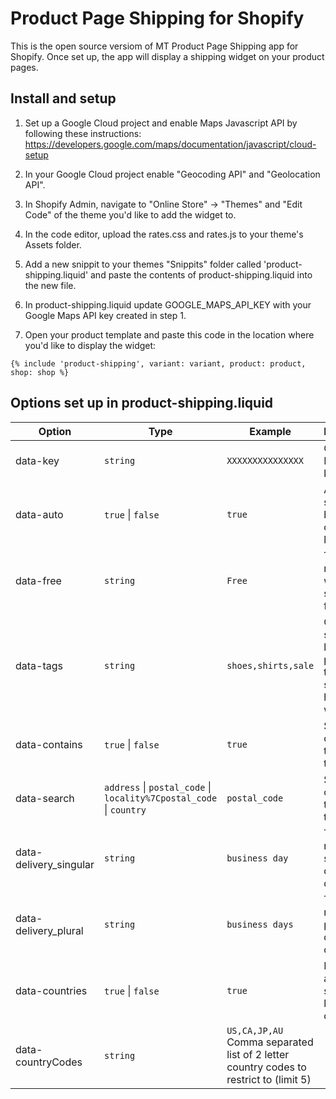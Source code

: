 # Product Page Shipping for Shopify

This is the open source versiom of MT Product Page Shipping app for Shopify. Once set up, the app will display a shipping widget on your product pages.

## Install and setup

1. Set up a Google Cloud project and enable Maps Javascript API by following these instructions:
https://developers.google.com/maps/documentation/javascript/cloud-setup

2. In your Google Cloud project enable "Geocoding API" and "Geolocation API".

3. In Shopify Admin, navigate to "Online Store" -> "Themes" and "Edit Code" of the theme you'd like to add the widget to.

4. In the code editor, upload the rates.css and rates.js to your theme's Assets folder.

5. Add a new snippit to your themes "Snippits" folder called 'product-shipping.liquid' and paste the contents of product-shipping.liquid into the new file.

6. In product-shipping.liquid update GOOGLE_MAPS_API_KEY with your Google Maps API key created in step 1.

7. Open your product template and paste this code in the location where you'd like to display the widget:

`{% include 'product-shipping', variant: variant, product: product, shop: shop %}`

## Options set up in product-shipping.liquid

| Option | Type | Example | Description |
| ----- | --- | ------- |  ----------- | 
| data-key | `string` | `XXXXXXXXXXXXXXX` | Google Maps API key  |
| data-auto | `true` \| `false` | `true` | Automaticly show rates based on customer location |
| data-free | `string` | `Free` | Text returned when shipping is free / zero |
| data-tags | `string` | `shoes,shirts,sale` | Comma separated list of product tags for showing or hiding the widget |
| data-contains | `true` \| `false` | `true` | Show with or without the above tags. |
| data-search | `address` \| `postal_code` \| `locality%7Cpostal_code` \| `country` | `postal_code` |  Show with or without the above tags |
| data-delivery_singular | `string` | `business day` |  Text returned for singluar delivery days |
| data-delivery_plural | `string` | `business days` |   Text returned for plural delivery days |
| data-countries | `true` \| `false`  | `true` | Restrict address search to listed countries |
| data-countryCodes | `string` | `US,CA,JP,AU` Comma separated list of 2 letter country codes to restrict to (limit 5) |